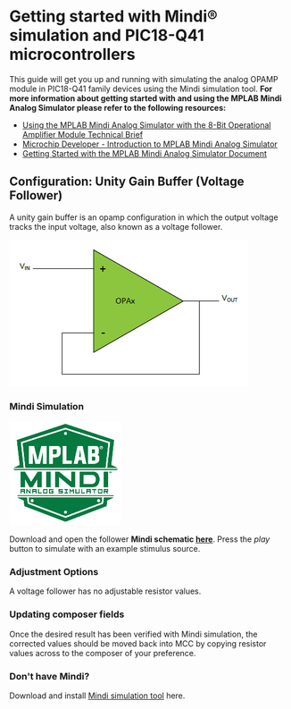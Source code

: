 # Getting started with Mindi® simulation and PIC18-Q41 microcontrollers
This guide will get you up and running with simulating the analog OPAMP module in PIC18-Q41 family devices using the Mindi simulation tool. **For more information about getting started with and using the MPLAB Mindi Analog Simulator please refer to the following resources:**

- [Using the MPLAB Mindi Analog Simulator with the 8-Bit Operational Amplifier Module Technical Brief](https://ww1.microchip.com/downloads/en/DeviceDoc/Using-the-MPLAB-Mindi-Analog-Simulator-with-the-8-Bit-Operational-Amplifier-Module-90003293A.pdf)
- [Microchip Developer - Introduction to MPLAB Mindi Analog Simulator](https://microchipdeveloper.com/mindi:mindi-analog-simulator-introduction)
- [Getting Started with the MPLAB Mindi Analog Simulator Document](http://ww1.microchip.com/downloads/en/DeviceDoc/Getting-Started-MPLAB-Mindi-Analog-Simulator-DS50002564B.pdf)

## Configuration: Unity Gain Buffer (Voltage Follower)
A unity gain buffer is an opamp configuration in which the output voltage tracks the input voltage, also known as a voltage follower.

![Voltage Follower](images/configuration.png)

### Mindi Simulation
![Mindi](images/mplab-mindi-analog-simulator.png)

Download and open the follower **Mindi schematic [here](schematics/Voltage_Follower.wxsch)**. Press the _play_ button to simulate with an example stimulus source.

### Adjustment Options
A voltage follower has no adjustable resistor values.

### Updating composer fields
Once the desired result has been verified with Mindi simulation, the corrected values should be moved back into MCC by copying resistor values across to the composer of your preference.

### Don't have Mindi?
Download and install [Mindi simulation tool](https://www.microchip.com/mplab/mplab-mindi) here.

